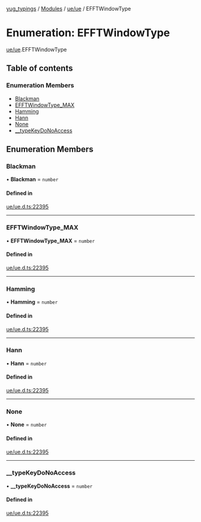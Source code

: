 [yug_typings](../README.md) / [Modules](../modules.md) / [ue/ue](../modules/ue_ue.md) / EFFTWindowType

# Enumeration: EFFTWindowType

[ue/ue](../modules/ue_ue.md).EFFTWindowType

## Table of contents

### Enumeration Members

- [Blackman](ue_ue.EFFTWindowType.md#blackman)
- [EFFTWindowType\_MAX](ue_ue.EFFTWindowType.md#efftwindowtype_max)
- [Hamming](ue_ue.EFFTWindowType.md#hamming)
- [Hann](ue_ue.EFFTWindowType.md#hann)
- [None](ue_ue.EFFTWindowType.md#none)
- [\_\_typeKeyDoNoAccess](ue_ue.EFFTWindowType.md#__typekeydonoaccess)

## Enumeration Members

### Blackman

• **Blackman** = `number`

#### Defined in

[ue/ue.d.ts:22395](https://github.com/YugMetaverse/yug_typings/blob/25cad34/ue/ue.d.ts#L22395)

___

### EFFTWindowType\_MAX

• **EFFTWindowType\_MAX** = `number`

#### Defined in

[ue/ue.d.ts:22395](https://github.com/YugMetaverse/yug_typings/blob/25cad34/ue/ue.d.ts#L22395)

___

### Hamming

• **Hamming** = `number`

#### Defined in

[ue/ue.d.ts:22395](https://github.com/YugMetaverse/yug_typings/blob/25cad34/ue/ue.d.ts#L22395)

___

### Hann

• **Hann** = `number`

#### Defined in

[ue/ue.d.ts:22395](https://github.com/YugMetaverse/yug_typings/blob/25cad34/ue/ue.d.ts#L22395)

___

### None

• **None** = `number`

#### Defined in

[ue/ue.d.ts:22395](https://github.com/YugMetaverse/yug_typings/blob/25cad34/ue/ue.d.ts#L22395)

___

### \_\_typeKeyDoNoAccess

• **\_\_typeKeyDoNoAccess** = `number`

#### Defined in

[ue/ue.d.ts:22395](https://github.com/YugMetaverse/yug_typings/blob/25cad34/ue/ue.d.ts#L22395)
